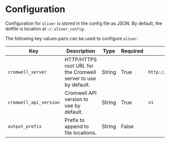 # Configuration

Configuration for `oliver` is stored in the config file as JSON. By default, the
dotfile is location at `~/.oliver_config`.

The following key values pairs can be used to configure `oliver`:

| Key                    | Description                                                    | Type   | Required | Default                 |
| ---------------------- | -------------------------------------------------------------- | ------ | -------- | ----------------------- |
| `cromwell_server`      | HTTP/HTTPS root URL for the Cromwell server to use by default. | String | True     | `http://localhost:8000` |
| `cromwell_api_version` | Cromwell API version to use by default.                        | String | True     | `v1`                    |
| `output_prefix`        | Prefix to append to file locations.                            | String | False    |                         |